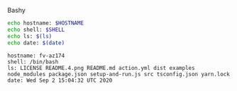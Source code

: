 
Bashy

``` bash
echo hostname: $HOSTNAME
echo shell: $SHELL
echo ls: $(ls)
echo date: $(date)
```

``` markdown-code-runner
hostname: fv-az174
shell: /bin/bash
ls: LICENSE README.4.png README.md action.yml dist examples node_modules package.json setup-and-run.js src tsconfig.json yarn.lock
date: Wed Sep 2 15:04:32 UTC 2020

```
